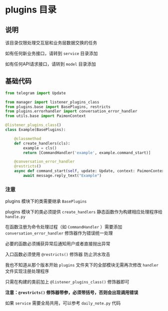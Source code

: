 # plugins 目录

## 说明

该目录仅限处理交互层和业务层数据交换的任务

如有任何新业务接口，请转到 `service` 目录添加

如有任何API请求接口，请转到 `model` 目录添加

## 基础代码

``` python
from telegram import Update

from manager import listener_plugins_class
from plugins.base import BasePlugins, restricts
from plugins.errorhandler import conversation_error_handler
from utils.base import PaimonContext

@listener_plugins_class()
class Example(BasePlugins):

    @classmethod
    def create_handlers(cls):
        example = cls()
        return [CommandHandler('example', example.command_start)]

    @conversation_error_handler
    @restricts()
    async def command_start(self, update: Update, context: PaimonContext) -> None:
        await message.reply_text("Example")

```

### 注意

plugins 模块下的类需要继承 `BasePlugins`

plugins 模块下的类必须提供 `create_handlers` 静态函数作为构建相应处理程序给 `handle.py`

在函数注册为命令处理过程（如 `CommandHandler` ）需要添加 `conversation_error_handler` 修饰器作为错误统一处理

必要的函数必须捕获异常后通知用户或者直接抛出异常

入口函数必须使用 `@restricts()` 修饰器  防止洪水攻击 

我也不知道从那个版本开始 `plugins` 文件夹下的全部模块无需再次修改 `handler` 文件实现注册处理程序

只需在构建的类前加上 `@listener_plugins_class()` 修饰器即可

**注意：`@restricts()` 修饰器带参，必须带括号，否则会出现调用错误**

如果 `service` 需要全局共用，可以参考 `daily_note.py` 代码